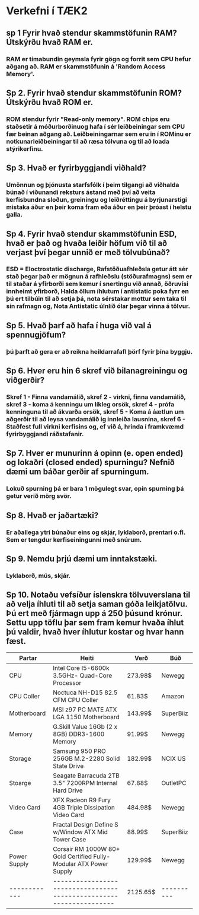 # Verkefni í TÆK2
## sp 1 Fyrir hvað stendur skammstöfunin RAM? Útskýrðu hvað RAM er.
### RAM er tímabundin geymsla fyrir gögn og forrit sem CPU hefur aðgang að. RAM er skammstöfunin á 'Random Access Memory'.
## Sp 2. Fyrir hvað stendur skammstöfunin ROM? Útskýrðu hvað ROM er.
### ROM stendur fyrir "Read-only memory". ROM chips eru staðsetir á móðurborðinuog hafa í sér leiðbeiningar sem CPU fær beinan aðgang að. Leiðbeiningarnar sem eru in í ROMinu er notkunarleiðbeiningar til að ræsa tölvuna og til að loada stýrikerfinu.
## Sp 3. Hvað er fyrirbyggjandi viðhald?
### Umönnun og þjónusta starfsfólk í þeim tilgangi að viðhalda búnað í viðunandi reksturs ástand með því að veita kerfisbundna sloðun, greiningu og leiðréttingu á byrjunarstigi mistaka áður en þeir koma fram eða áður en þeir þróast í helstu galla.
## Sp 4. Fyrir hvað stendur skammstöfunin ESD, hvað er það og hvaða leiðir höfum við til að verjast því þegar unnið er með tölvubúnað?
### ESD = Eloctrostatic discharge, Rafstöðuafhleðsla getur átt sér stað þegar það er mögnun á rafhleðslu (stöðurafmagns) sem er til staðar á yfirborði sem kemur í snertingu við annað, öðruvísi innheimt yfirborð, Halda öllum íhlutum í antistatic poka fyrr en þú ert tilbúin til að setja þá, nota sérstakar mottur sem taka til sín rafmagn og, Nota Antistatic úlnlið ólar þegar vinna á tölvur.
## Sp 5. Hvað þarf að hafa í huga við val á spennugjöfum?
### þú þarft að gera er að reikna heildarrafafl þörf fyrir þína byggju.
## Sp 6. Hver eru hin 6 skref við bilanagreiningu og viðgerðir?
### Skref 1 - Finna vandamálið, skref 2 - virkni, finna vandamálið, skref 3 - koma á kenningu um líkleg orsök, skref 4 - prófa kenninguna til að ákvarða orsök, skref 5 - Koma á áætlun um aðgerðir til að leysa vandamálið ig innleiða lausnina, skref 6 - Staðfest full virkni kerfisins og, ef við á, hrinda í framkvæmd fyrirbyggjandi ráðstafanir. 
## Sp 7. Hver er munurinn á opinn (e. open ended) og lokaðri (closed ended) spurningu? Nefnið dæmi um báðar gerðir af spurningum.
### Lokuð spurning þá er bara 1 mögulegt svar, opin spurning þá getur verið mörg svör.
## Sp 8. Hvað er jaðartæki?
### Er aðallega ytri búnaður eins og skjár, lyklaborð, prentari o.fl. Sem er tengdur kerfiseiningunni með snúrum.
## Sp 9. Nemdu þrjú dæmi um inntakstæki.
### Lyklaborð, mús, skjár.
## Sp 10. Notaðu vefsíður íslenskra tölvuverslana til að velja íhluti til að setja saman góða leikjatölvu. Þú ert með fjármagn upp á 250 þúsund krónur. Settu upp töflu þar sem fram kemur hvaða íhlut þú valdir, hvað hver íhlutur kostar og hvar hann fæst.


|   Partar   |            Heiti                                                  |     Verð   |    Búð   |
|------------|-------------------------------------------------------------------|------------|----------|
|   CPU      | Intel Core I5-6600k 3.5GHz- Quad-Core Processor                   |   273.98$  |  Newegg  |
| CPU Coller | Noctuca NH-D15 82.5 CFM CPU Coller                                |   61.83$   |  Amazon  |           
|Motherboard | MSI z97 PC MATE ATX LGA 1150 Motherboard                          |   143.99$  |SuperBiiz |           
|   Memory   | G.Skill Value 16Gb (2 x 8GB) DDR3-1600 Memory                     |   91.99$   |  Newegg  |
|  Storage   | Samsung 950 PRO 256GB M.2-2280 Solid State Drive                  |   182.99$  |  NCIX US |
|  Stoarge   | Seagate Barracuda 2TB 3.5" 7200RPM Internal Hard Drive            |   67.88$   |  OutletPC|           
| Video Card | XFX Radeon R9 Fury 4GB Triple Dissipation Video Card              |   484.98$  |  Newegg  |
|   Case     | Fractal Design Define S w/Window ATX Mid Tower Case               |   88.99$   | SuperBiiz|
|Power Supply| Corsair RM 1000W 80+ Gold Certified Fully-Modular ATX Power Supply|   129.99$  |  Newegg  |
|------------|-------------------------------------------------------------------|  2125.65$  |----------|

